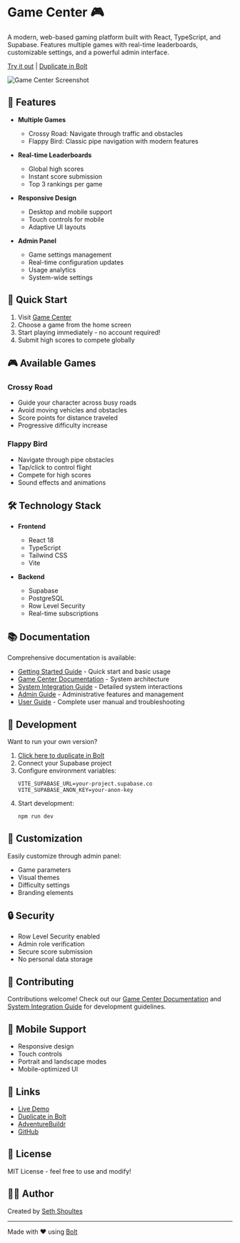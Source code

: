 # Game Center 🎮

A modern, web-based gaming platform built with React, TypeScript, and Supabase. Features multiple games with real-time leaderboards, customizable settings, and a powerful admin interface.

[Try it out](https://sws-game-center.netlify.app/) | [Duplicate in Bolt](https://bolt.new/?rid=ec8szn)

![Game Center Screenshot](https://adventurebuildrstorage.storage.googleapis.com/wp-content/uploads/2024/10/11185818/AdventureBuildr-Logo-e1731351627826.png)

## 🎯 Features

- **Multiple Games**
  - Crossy Road: Navigate through traffic and obstacles
  - Flappy Bird: Classic pipe navigation with modern features
  
- **Real-time Leaderboards**
  - Global high scores
  - Instant score submission
  - Top 3 rankings per game
  
- **Responsive Design**
  - Desktop and mobile support
  - Touch controls for mobile
  - Adaptive UI layouts

- **Admin Panel**
  - Game settings management
  - Real-time configuration updates
  - Usage analytics
  - System-wide settings

## 🚀 Quick Start

1. Visit [Game Center](https://sws-game-center.netlify.app/)
2. Choose a game from the home screen
3. Start playing immediately - no account required!
4. Submit high scores to compete globally

## 🎮 Available Games

### Crossy Road
- Guide your character across busy roads
- Avoid moving vehicles and obstacles
- Score points for distance traveled
- Progressive difficulty increase

### Flappy Bird
- Navigate through pipe obstacles
- Tap/click to control flight
- Compete for high scores
- Sound effects and animations

## 🛠 Technology Stack

- **Frontend**
  - React 18
  - TypeScript
  - Tailwind CSS
  - Vite

- **Backend**
  - Supabase
  - PostgreSQL
  - Row Level Security
  - Real-time subscriptions

## 📚 Documentation

Comprehensive documentation is available:

- [Getting Started Guide](docs/getting-started.md) - Quick start and basic usage
- [Game Center Documentation](docs/game-center.md) - System architecture
- [System Integration Guide](docs/system-integration.md) - Detailed system interactions
- [Admin Guide](docs/admin.md) - Administrative features and management
- [User Guide](docs/user.md) - Complete user manual and troubleshooting

## 🔧 Development

Want to run your own version?

1. [Click here to duplicate in Bolt](https://bolt.new/?rid=ec8szn)
2. Connect your Supabase project
3. Configure environment variables:
   ```env
   VITE_SUPABASE_URL=your-project.supabase.co
   VITE_SUPABASE_ANON_KEY=your-anon-key
   ```
4. Start development:
   ```bash
   npm run dev
   ```

## 🎨 Customization

Easily customize through admin panel:
- Game parameters
- Visual themes
- Difficulty settings
- Branding elements

## 🔒 Security

- Row Level Security enabled
- Admin role verification
- Secure score submission
- No personal data storage

## 🤝 Contributing

Contributions welcome! Check out our [Game Center Documentation](docs/game-center.md) and [System Integration Guide](docs/system-integration.md) for development guidelines.

## 📱 Mobile Support

- Responsive design
- Touch controls
- Portrait and landscape modes
- Mobile-optimized UI

## 🔗 Links

- [Live Demo](https://sws-game-center.netlify.app/)
- [Duplicate in Bolt](https://bolt.new/?rid=ec8szn)
- [AdventureBuildr](https://adventurebuildr.com/sws-gc)
- [GitHub](https://github.com/sethshoultes)

## 📄 License

MIT License - feel free to use and modify!

## 👨‍💻 Author

Created by [Seth Shoultes](https://github.com/sethshoultes)

---

Made with ❤️ using [Bolt](https://bolt.new/?rid=ec8szn)